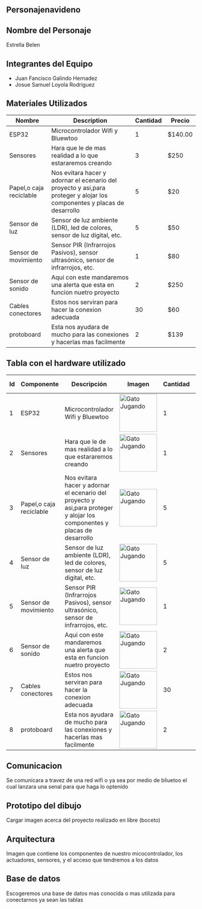 ## Personajenavideno
## Nombre del Personaje
Estrella Belen
## Integrantes del Equipo
- Juan Fancisco Galindo Hernadez
- Josue Samuel Loyola Rodriguez
## Materiales Utilizados

| Nombre | Description |Cantidad|Precio|
|---|---|---|---|
|ESP32|Microcontrolador Wifi y Bluewtoo|1|$140.00|
|Sensores|Hara que le de mas realidad a lo que estararemos creando|3| $250|
|Papel,o caja reciclable| Nos evitara hacer y adornar el ecenario del proyecto y asi,para proteger y alojar los componentes y placas de desarrollo|5|$20|
|Sensor de luz| Sensor de luz ambiente (LDR), led de colores, sensor de luz digital, etc.|5|$50|
|Sensor de movimiento|Sensor PIR (Infrarrojos Pasivos), sensor ultrasónico, sensor de infrarrojos, etc.|1|$80|         
|Sensor de sonido|Aqui con este mandaremos una alerta que esta en funcion nuetro proyecto|2|$250|
|Cables conectores|Estos nos serviran para hacer la conexion adecuada|30|$60|
|protoboard| Esta nos ayudara de mucho para las conexiones y hacerlas mas facilmente|2|$139|

## Tabla con el hardware utilizado
| Id | Componente | Descripción | Imagen | Cantidad | Costo total |
|----|------------|-------------|--------|----------|-------------|
|   1 | ESP32     |Microcontrolador Wifi y Bluewtoo  | <img src=https://http2.mlstatic.com/D_NQ_NP_833599-MLM47361571444_092021-O.webp alt="Gato Jugando" width="100" height="100">|1|$140|
|2 |Sensores |Hara que le de mas realidad a lo que estararemos creando | <img src=https://m.media-amazon.com/images/I/61uSfmJsaYL._SX466_.jpg alt="Gato Jugando" width="100" height="100"> |1 |$45 |
| 3 |Papel,o caja reciclable |Nos evitara hacer y adornar el ecenario del proyecto y asi,para proteger y alojar los componentes y placas de desarrollo |  <img src=https://www.planetamanualidades.com/wp-content/uploads/2023/02/Guia-completa-de-tipos-de-papel-cartulina-y-carton.jpg alt="Gato Jugando" width="100" height="100">| 5|$50|
|4 | Sensor de luz| Sensor de luz ambiente (LDR), led de colores, sensor de luz digital, etc.| <img src=https://http2.mlstatic.com/D_NQ_NP_944876-MLM54973258457_042023-O.webp alt="Gato Jugando" width="100" height="100">|5 | $60|
| 5| Sensor de movimiento|Sensor PIR (Infrarrojos Pasivos), sensor ultrasónico, sensor de infrarrojos, etc. |<img src=https://http2.mlstatic.com/D_NQ_NP_935912-MLM41816777468_052020-O.webp alt="Gato Jugando" width="100" height="100"> | 1| $80|
| 6|Sensor de sonido |Aqui con este mandaremos una alerta que esta en funcion nuetro proyecto |<img src=https://www.cyberpuerta.mx/img/product/M/CP-STEREN-ARD-362-1.jpg alt="Gato Jugando" width="100" height="100">  |2 |$250 |
|7 | Cables conectores|Estos nos serviran para hacer la conexion adecuada | <img src=https://novatronicec.com/wp-content/uploads/2020/10/40-cables-macho-hembra-20cm_1.jpg alt="Gato Jugando" width="100" height="100">|30 |$60 |
| 8| protoboard| Esta nos ayudara de mucho para las conexiones y hacerlas mas facilmente|<img src=https://m.media-amazon.com/images/I/61+nStDwtIL._AC_SY300_SX300_.jpg alt="Gato Jugando" width="100" height="100"> | 2| $ 139| 
 

   
  

## Comunicacion
Se comunicara a travez de una red wifi o ya sea por medio de bliuetoo el cual lanzara una senal para que haga lo optenido
## Prototipo del dibujo
Cargar imagen acerca del proyecto realizado en libre (boceto)
## Arquitectura
Imagen que contiene los componentes de nuestro micocontrolador, los actuadores, sensores, y el acceso que tendremos a los datos
## Base de datos
Escogeremos una base de datos mas conocida o mas utilizada para conectarnos ya sean las tablas 

